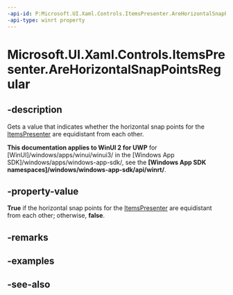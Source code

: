 ```yaml
---
-api-id: P:Microsoft.UI.Xaml.Controls.ItemsPresenter.AreHorizontalSnapPointsRegular
-api-type: winrt property
---
```


<!-- Property syntax
public bool AreHorizontalSnapPointsRegular { get; }
-->

# Microsoft.UI.Xaml.Controls.ItemsPresenter.AreHorizontalSnapPointsRegular

## -description
Gets a value that indicates whether the horizontal snap points for the [ItemsPresenter](itemspresenter.md) are equidistant from each other.

**This documentation applies to WinUI 2 for UWP** for [WinUI]/windows/apps/winui/winui3/ in the [Windows App SDK]/windows/apps/windows-app-sdk/, see the **[Windows App SDK namespaces]/windows/windows-app-sdk/api/winrt/**.

## -property-value
**True** if the horizontal snap points for the [ItemsPresenter](itemspresenter.md) are equidistant from each other; otherwise, **false**.

## -remarks

## -examples

## -see-also
